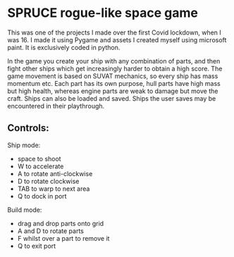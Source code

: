 # SPRUCE rogue-like space game

This was one of the projects I made over the first Covid lockdown, when I was 16. I made it using Pygame and assets I created myself using microsoft paint. It is exclusively coded in python.

In the game you create your ship with any combination of parts, and then fight other ships which get increasingly harder to obtain a high score. The game movement is based on SUVAT mechanics, so every ship has mass momentum etc. Each part has its own purpose, hull parts have high mass but high health, whereas engine parts are weak to damage but move the craft. Ships can also be loaded and saved. Ships the user saves may be encountered in their playthrough.

## Controls:
Ship mode:
- space to shoot
- W to accelerate
- A to rotate anti-clockwise
- D to rotate clockwise
- TAB to warp to next area
- Q to dock in port

Build mode:
- drag and drop parts onto grid
- A and D to rotate parts
- F whilst over a part to remove it
- Q to exit port
